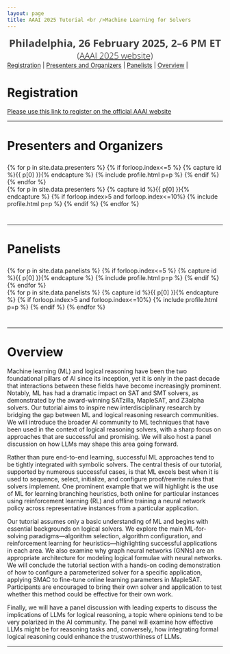 ```yaml
---
layout: page
title: AAAI 2025 Tutorial <br />Machine Learning for Solvers
---
```

<!-- <div class="venue" style="font-size: 27px; display: block; font-family: 'Open Sans', 'Helvetica Neue', Helvetica, Arial, sans-serif; font-weight: 300; color: #404040; text-align: center;">
  <a target="_blank" href="https://neurips.cc/virtual/2023/tutorial/73946"><strong>Video Recording</strong></a>
</div> -->

<div class="venue" style="font-size: 24px; display: block; font-family: 'Open Sans', 'Helvetica Neue', Helvetica, Arial, sans-serif; font-weight: 300; color: #404040; text-align: center;">
  <strong>Philadelphia, 26 February 2025, 2–6 PM ET</strong>
</div>

<div class="venue" style="font-size: 20px; display: block; font-family: 'Open Sans', 'Helvetica Neue', Helvetica, Arial, sans-serif; font-weight: 300; color: #404040; text-align: center;">
  <a target="_blank" href="https://aaai.org/conference/aaai/aaai-25/tutorial-and-lab-list/#TH24">(AAAI 2025 website)</a>
</div>

<div class="sharethis-inline-share-buttons"></div>
<meta name="thumbnail" content="https://ml-for-solvers.github.io/img/aaai-small.jpeg" />

<nav>
  <a href="#registration">Registration</a> |
    <a href="#presenters-and-organizers">Presenters and Organizers</a> |
    <a href="#panelists">Panelists</a> |
    <a href="#overview">Overview</a> |
</nav>

# Registration
<div class="venue" style="display: block;">
  <a target="_blank" href="https://aaai.org/conference/aaai/aaai-25/registration/">Please use this link to register on the official AAAI website</a>
</div>
<hr>

# Presenters and Organizers
<div class="container" style="margin-top: 25px;margin-bottom: 40px;">
  <div class="row">
    {% for p in site.data.presenters %}
    {% if forloop.index<=5 %}
    {% capture id %}{{ p[0] }}{% endcapture %}
    {% include profile.html p=p %}
    {% endif %}
    {% endfor %}
  </div>
  <div class="row">
    {% for p in site.data.presenters %}
    {% capture id %}{{ p[0] }}{% endcapture %}
    {% if forloop.index>5 and forloop.index<=10%}
    {% include profile.html p=p %}
    {% endif %}
    {% endfor %}
  </div>
</div>
<hr>

# Panelists
<div class="container" style="margin-top: 25px;margin-bottom: 40px;">
  <div class="row">
    {% for p in site.data.panelists %}
    {% if forloop.index<=5 %}
    {% capture id %}{{ p[0] }}{% endcapture %}
    {% include profile.html p=p %}
    {% endif %}
    {% endfor %}
  </div>
  <div class="row">
    {% for p in site.data.panelists %}
    {% capture id %}{{ p[0] }}{% endcapture %}
    {% if forloop.index>5 and forloop.index<=10%}
    {% include profile.html p=p %}
    {% endif %}
    {% endfor %}
  </div>
</div>
<hr>

# Overview

Machine learning (ML) and logical reasoning have been the two foundational pillars of AI since its inception, yet it is only in the past decade that interactions between these fields have become increasingly prominent. Notably, ML has had a dramatic impact on SAT and SMT solvers, as demonstrated by the award-winning SATzilla, MapleSAT, and Z3alpha solvers. Our tutorial aims to inspire new interdisciplinary research by bridging the gap between ML and logical reasoning research communities. We will introduce the broader AI community to ML techniques that have been used in the context of logical reasoning solvers, with a sharp focus on approaches that are successful and promising. We will also host a panel discussion on how LLMs may shape this area going forward.

Rather than pure end-to-end learning, successful ML approaches tend to be tightly integrated with symbolic solvers. The central thesis of our tutorial, supported by numerous successful cases, is that ML excels best when it is used to sequence, select, initialize, and configure proof/rewrite rules that solvers implement. One prominent example that we will highlight is the use of ML for learning branching heuristics, both online for particular instances using reinforcement learning (RL) and offline training a neural network policy across representative instances from a particular application. 

Our tutorial assumes only a basic understanding of ML and begins with essential backgrounds on logical solvers. We explore the main ML-for-solving paradigms—algorithm selection, algorithm configuration, and reinforcement learning for heuristics—highlighting successful applications in each area. We also examine why graph neural networks (GNNs) are an appropriate architecture for modeling logical formulae with neural networks. We will conclude the tutorial section with a hands-on coding demonstration of how to configure a parameterized solver for a specific application, applying SMAC to fine-tune online learning parameters in MapleSAT. Participants are encouraged to bring their own solver and application to test whether this method could be effective for their own work. 

Finally, we will have a panel discussion with leading experts to discuss the implications of LLMs for logical reasoning, a topic where opinions tend to be very polarized in the AI community. The panel will examine how effective LLMs might be for reasoning tasks and, conversely, how integrating formal logical reasoning could enhance the trustworthiness of LLMs.

<hr>

<!-- 
# Panelists
<div class="container" style="margin-top: 20px;margin-bottom: 0px;">
  <div class="row">
    {% for p in site.data.panelists %}
    {% if forloop.index<=5 %}
    {% capture id %}{{ p[0] }}{% endcapture %}
    {% include profile.html p=p %}
    {% endif %}
    {% endfor %}
  </div>
  <div class="row">
    {% for p in site.data.panelists %}
    {% capture id %}{{ p[0] }}{% endcapture %}
    {% if forloop.index>5 and forloop.index<=10%}
    {% include profile.html p=p %}
    {% endif %}
    {% endfor %}
  </div>
  <div class="row">
    {% for p in site.data.panelists %}
    {% capture id %}{{ p[0] }}{% endcapture %}
    {% if forloop.index>10%}
    {% include profile.html p=p %}
    {% endif %}
    {% endfor %}
  </div>
</div>
<hr>


# Materials and Open-Source Tools

* **[Video Recording](https://neurips.cc/virtual/2023/tutorial/73946)**
* [Slides](./img/NeurIPS2023-Tutorial-ML4TP.pdf)
* [Demo: Using LLMs in Lean](https://github.com/yangky11/lean4-example/tree/ml4tp-tutorial)
* [Demo: Training LLMs for Tactic Generation and Combining with Proof Search](https://github.com/yangky11/ml4tp-tutorial/blob/main/main.ipynb)
* [A Survey on Deep Learning for Theorem Proving](https://arxiv.org/abs/2404.09939)

## Lean 

* [LeanDojo](https://github.com/lean-dojo/LeanDojo): Extracting data and interacting with Lean
* [ReProver](https://github.com/lean-dojo/ReProver): Training and evaluating language models for theorem proving
* [LLMStep](https://github.com/wellecks/llmstep): Using language models to suggest proof steps
* [Lean Copilot](https://github.com/lean-dojo/LeanCopilot): Using language models to suggest proof steps, search for proofs, and select premises

## Isabelle

* [PISA](https://github.com/albertqjiang/Portal-to-ISAbelle): Extracting data and interacting with Isabelle
* [Draft, Sketch, and Prove](https://github.com/albertqjiang/draft_sketch_prove): Implementation of "Draft, Sketch, and Prove: Guiding Formal Theorem Provers with Informal Proofs"


## Coq

* [CoqGym](https://github.com/princeton-vl/CoqGym): Extracting data and interacting with Coq
* [Tactician](https://coq-tactician.github.io/): KNNs and random forests + online learning for synthesizing proofs
* [Proverbot9001](https://github.com/UCSD-PL/proverbot9001): RNNs for synthesizing proofs
* [coq-synthesis](https://github.com/agrarpan/coq-synthesis): Coq plugin for using Proverbot9001 in the proof assistant
* [CoqPyt](https://github.com/sr-lab/coqpyt): Interacting with Coq

## Others

* [HOList](https://sites.google.com/view/holist/home): Extracting data and interacting with HOL Light
* [INT](https://github.com/albertqjiang/INT): Synthetic theorem proving benchmark on inequalities


# Citation

<p>If you find this tutorial useful, please cite:</p>
<div class="container" style="margin-top: 20px;margin-bottom: 0px;">
{% raw %}
<pre><code>@misc{ml4tptutorial2023,
  author = {First, Emily and Jiang, Albert and Yang, Kaiyu},
  title = {{NeurIPS} Tutorial on Machine Learning for Theorem Proving},
  year = {2023},
  howpublished = {\url{https://machine-learning-for-theorem-proving.github.io}},
}</code></pre>
{% endraw %}
</div>
<hr>

Contact: <machine.learning.4.theorem.proving@gmail.com>. -->
